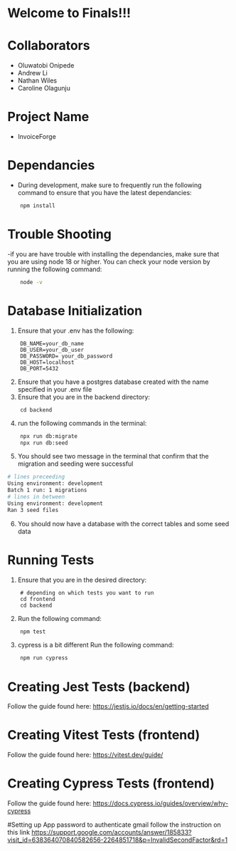 # Welcome to Finals!!!

# Collaborators
  - Oluwatobi Onipede
  - Andrew Li
  - Nathan Wiles
  - Caroline Olagunju

# Project Name
  - InvoiceForge

# Dependancies
- During development, make sure to frequently run the following command to ensure that you have the latest dependancies:
```sh
    npm install
```
# Trouble Shooting
-if you are have trouble with installing the dependancies, make sure that you are using node 18 or higher.  You can check your node version by running the following command:
```sh
    node -v
```

# Database Initialization
1.  Ensure that your .env has the following:
```
    DB_NAME=your_db_name
    DB_USER=your_db_user
    DB_PASSWORD= your_db_password
    DB_HOST=localhost
    DB_PORT=5432
```
2.  Ensure that you have a postgres database created with the name specified in your .env file
3. Ensure that you are in the backend directory:
```
    cd backend
```
4. run the following commands in the terminal:
```sh
    npx run db:migrate
    npx run db:seed
```
5. You should see two message in the terminal that confirm that the migration and seeding were successful
```sh
# lines preceeding
Using environment: development
Batch 1 run: 1 migrations
# lines in between
Using environment: development
Ran 3 seed files
```
6.  You should now have a database with the correct tables and some seed data

# Running Tests
1.  Ensure that you are in the desired directory:
```
    # depending on which tests you want to run
    cd frontend
    cd backend
```
2.  Run the following command:
```sh
    npm test
```
3. cypress is a bit different Run the following command:
```sh
    npm run cypress
```

# Creating Jest Tests (backend)
Follow the guide found here: https://jestjs.io/docs/en/getting-started

# Creating Vitest Tests (frontend)

Follow the guide found here: https://vitest.dev/guide/

# Creating Cypress Tests (frontend)

Follow the guide found here: https://docs.cypress.io/guides/overview/why-cypress

#Setting up App password to authenticate gmail
follow the instruction on this link 
https://support.google.com/accounts/answer/185833?visit_id=638364070840582656-2264851718&p=InvalidSecondFactor&rd=1
